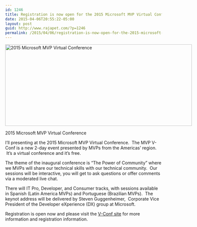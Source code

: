 ```yaml
---
id: 1246
title: Registration is now open for the 2015 Microsoft MVP Virtual Conference.
date: 2015-04-06T20:55:22-05:00
layout: post
guid: http://www.rajapet.com/?p=1246
permalink: /2015/04/06/registration-is-now-open-for-the-2015-microsoft-mvp-virtual-conference/
---
```

<div style="width: 610px" class="wp-caption alignnone">
  <a href="http://mvp.microsoft.com/en-us/virtualconference.aspx"><img loading="lazy" class="" src="https://i1.wp.com/www.rajapet.net/Other/2015-Blog/i-GfCkZ2P/0/M/image005-M.jpg?resize=600%2C262" alt="2015 Microsoft MVP Virtual Conference" width="600" height="262"  /></a>
  
  <p class="wp-caption-text">
    2015 Microsoft MVP Virtual Conference
  </p>
</div>

I&#8217;ll presenting at the 2015 Microsoft MVP Virtual Conference.  The MVP V-Conf is a new 2-day event presented by MVPs from the Americas&#8217; region.  It&#8217;s a virtual conference and it&#8217;s free.

The theme of the inaugural conference is &#8220;The Power of Community&#8221; where we MVPs will share our technical skills with our technical community.  Our sessions will be interactive, you will get to ask questions or offer comments via a moderated live chat.

There will IT Pro, Developer, and Consumer tracks, with sessions available in Spanish (Latin America MVPs) and Portuguese (Brazilian MVPs).  The keynot address will be delivered by Steven Guggenheimer,  Corporate Vice President of the Developer eXperience (DX) group at Microsoft.

Registration is open now and please visit the [V-Conf site](http://mvp.microsoft.com/en-us/virtualconference.aspx) for more information and registration information.